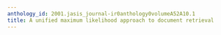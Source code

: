 ```yaml
---
anthology_id: 2001.jasis_journal-ir0anthology0volumeA52A10.1
title: A unified maximum likelihood approach to document retrieval
---
```

